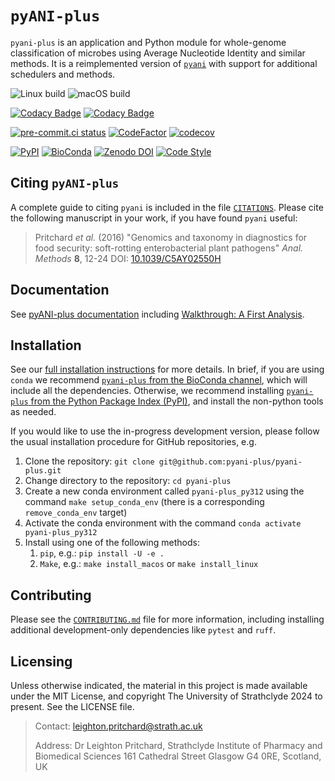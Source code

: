 # `pyANI-plus`

`pyani-plus` is an application and Python module for whole-genome classification of microbes using Average Nucleotide Identity and similar methods. It is a reimplemented version of [`pyani`](https://github.com/widdowquinn/pyani) with support for additional schedulers and methods.

![Linux build](https://github.com/pyani-plus/pyani-plus/actions/workflows/build-linux.yaml/badge.svg)
![macOS build](https://github.com/pyani-plus/pyani-plus/actions/workflows/build-macos.yaml/badge.svg)

[![Codacy Badge](https://app.codacy.com/project/badge/Grade/6b681f069a0443f7b2d7774dbb55de3d)](https://app.codacy.com/gh/pyani-plus/pyani-plus/dashboard?utm_source=gh&utm_medium=referral&utm_content=&utm_campaign=Badge_grade)
[![Codacy Badge](https://app.codacy.com/project/badge/Coverage/6b681f069a0443f7b2d7774dbb55de3d)](https://app.codacy.com/gh/pyani-plus/pyani-plus/dashboard?utm_source=gh&utm_medium=referral&utm_content=&utm_campaign=Badge_coverage)

[![pre-commit.ci status](https://results.pre-commit.ci/badge/github/pyani-plus/pyani-plus/main.svg)](https://results.pre-commit.ci/latest/github/pyani-plus/pyani-plus/main)
[![CodeFactor](https://www.codefactor.io/repository/github/pyani-plus/pyani-plus/badge)](https://www.codefactor.io/repository/github/pyani-plus/pyani-plus)
[![codecov](https://codecov.io/gh/pyani-plus/pyani-plus/graph/badge.svg?token=NSSTP6CIW0)](https://codecov.io/gh/pyani-plus/pyani-plus)

[![PyPI](https://img.shields.io/pypi/v/pyani_plus.svg?label=PyPI)](https://pypi.org/project/pyani-plus/)
[![BioConda](https://img.shields.io/conda/vn/bioconda/pyani-plus.svg?label=Bioconda)](https://anaconda.org/bioconda/pyani-plus)
[![Zenodo DOI](https://zenodo.org/badge/DOI/10.5281/zenodo.15005805.svg)](https://doi.org/10.5281/zenodo.15005805)
[![Code Style](https://img.shields.io/badge/Code%20style-black-000000.svg)](https://github.com/python/black)

## Citing `pyANI-plus`

A complete guide to citing `pyani` is included in the file [`CITATIONS`](CITATIONS). Please cite the following manuscript in your work, if you have found `pyani` useful:

> Pritchard *et al.* (2016) "Genomics and taxonomy in diagnostics for food security: soft-rotting enterobacterial plant pathogens" *Anal. Methods* **8**, 12-24
DOI: [10.1039/C5AY02550H](https://doi.org/10.1039/C5AY02550H)

## Documentation

See [pyANI-plus documentation](https://pyani-plus.github.io/pyani-plus-docs/) including [Walkthrough: A First Analysis](https://pyani-plus.github.io/pyani-plus-docs/walkthrough.html).

## Installation

See our [full installation instructions](https://pyani-plus.github.io/pyani-plus-docs/installation.html) for more details. In brief, if you are using `conda` we recommend
[`pyani-plus` from the BioConda channel](https://anaconda.org/bioconda/pyani-plus),
which will include all the dependencies. Otherwise, we recommend installing [`pyani-plus`
from the Python Package Index (PyPI)](https://pypi.org/project/pyani-plus/),
and install the non-python tools as needed.

If you would like to use the in-progress development version, please follow the usual installation procedure for GitHub repositories, e.g.

1. Clone the repository: `git clone git@github.com:pyani-plus/pyani-plus.git`
2. Change directory to the repository: `cd pyani-plus`
3. Create a new conda environment called `pyani-plus_py312` using the command `make setup_conda_env` (there is a corresponding `remove_conda_env` target)
4. Activate the conda environment with the command `conda activate pyani-plus_py312`
5. Install using one of the following methods:
   1.  `pip`, e.g.: `pip install -U -e .`
   2.  `Make`, e.g.: `make install_macos` or `make install_linux`

## Contributing

Please see the [`CONTRIBUTING.md`](CONTRIBUTING.md) file for more information,
including installing additional development-only dependencies like `pytest` and `ruff`.

## Licensing

Unless otherwise indicated, the material in this project is made available under the MIT License,
and copyright The University of Strathclyde 2024 to present. See the LICENSE file.

> Contact: leighton.pritchard@strath.ac.uk
>
> Address:
>    Dr Leighton Pritchard,
>    Strathclyde Institute of Pharmacy and Biomedical Sciences
>    161 Cathedral Street
>    Glasgow
>    G4 0RE,
>    Scotland,
>    UK
